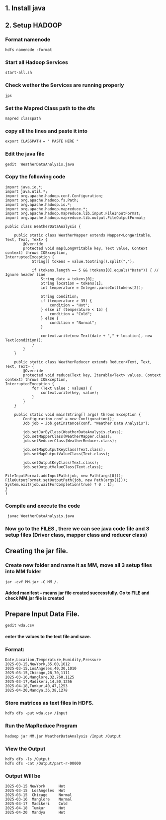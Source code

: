 ## 1. Install java
## 2. Setup HADOOP
### Format namenode 
```
hdfs namenode -format
```
### Start all Hadoop Services
```
start-all.sh
```
### Check wether the Services are running properly
```
jps
```
### Set the Mapred Class path to the dfs
```
mapred classpath
```
### copy all the lines and paste it into
```
export CLASSPATH = " PASTE HERE "
```
### Edit the java file
```
gedit  WeatherDataAnalysis.java
```
### Copy the following code
```
import java.io.*; 
import java.util.*; 
import org.apache.hadoop.conf.Configuration; 
import org.apache.hadoop.fs.Path; 
import org.apache.hadoop.io.*; 
import org.apache.hadoop.mapreduce.*; 
import org.apache.hadoop.mapreduce.lib.input.FileInputFormat; 
import org.apache.hadoop.mapreduce.lib.output.FileOutputFormat; 
 
public class WeatherDataAnalysis { 
 
    public static class WeatherMapper extends Mapper<LongWritable, Text, Text, Text> { 
        @Override 
        protected void map(LongWritable key, Text value, Context context) throws IOException, 
InterruptedException { 
            String[] tokens = value.toString().split(","); 
 
            if (tokens.length == 5 && !tokens[0].equals("Date")) { // Ignore header line 
                String date = tokens[0]; 
                String location = tokens[1]; 
                int temperature = Integer.parseInt(tokens[2]); 
 
                String condition; 
                if (temperature > 35) { 
                    condition = "Hot"; 
                } else if (temperature < 15) { 
                    condition = "Cold"; 
                } else { 
                    condition = "Normal"; 
                } 
 
                context.write(new Text(date + "," + location), new Text(condition)); 
            } 
        } 
    } 
 
    public static class WeatherReducer extends Reducer<Text, Text, Text, Text> { 
        @Override 
        protected void reduce(Text key, Iterable<Text> values, Context context) throws IOException, 
InterruptedException { 
            for (Text value : values) { 
                context.write(key, value); 
            } 
        } 
    } 
 
    public static void main(String[] args) throws Exception { 
        Configuration conf = new Configuration(); 
        Job job = Job.getInstance(conf, "Weather Data Analysis"); 
 
        job.setJarByClass(WeatherDataAnalysis.class); 
        job.setMapperClass(WeatherMapper.class); 
        job.setReducerClass(WeatherReducer.class); 
 
        job.setMapOutputKeyClass(Text.class); 
        job.setMapOutputValueClass(Text.class); 
 
        job.setOutputKeyClass(Text.class); 
        job.setOutputValueClass(Text.class); 
 
FileInputFormat.addInputPath(job, new Path(args[0])); 
FileOutputFormat.setOutputPath(job, new Path(args[1])); 
System.exit(job.waitForCompletion(true) ? 0 : 1); 
} 
}
```
### Compile and execute the code  
```
 javac WeatherDataAnalysis.java
```
### Now go to the FILES , there we can see java code file and 3 setup files (Driver class, mapper class and reducer class)

## Creating the jar file.  
### Create new folder and name it as MM, move all 3 setup files into MM folder
```
jar -cvf MM.jar -C MM /.
```
#### Added manifest – means jar file created successfully. Go to FILE and check MM.jar file is created

## Prepare Input Data File.   
```
gedit wda.csv  
```
#### enter the values to the text file and save. 
### Format: 
```
Date,Location,Temperature,Humidity,Pressure 
2025-03-15,NewYork,35,60,1012 
2025-03-15,LosAngeles,40,30,1010 
2025-03-15,Chicago,28,70,1111 
2025-03-16,Manglore,32,760,1125 
2025-03-17,Madikeri,14,50,1256 
2025-04-18,Tumkur,40,47,1253
2025-04-20,Mandya,36,38,1278

```
### Store matrices as text files in HDFS.    
```
hdfs dfs -put wda.csv /Input
``` 
### Run the MapReduce Program 
```
hadoop jar MM.jar WeatherDataAnalysis /Input /Output
```
### View the Output
```
hdfs dfs -ls /Output
hdfs dfs -cat /Output/part-r-00000
```

### Output Will be
```
2025-03-15 NewYork      Hot
2025-03-15  LosAngeles  Hot
2025-03-15  Chicago     Normal
2025-03-16  Manglore    Normal
2025-03-17  Madikeri    Cold
2025-04-18  Tumkur      Hot
2025-04-20  Mandya      Hot
```